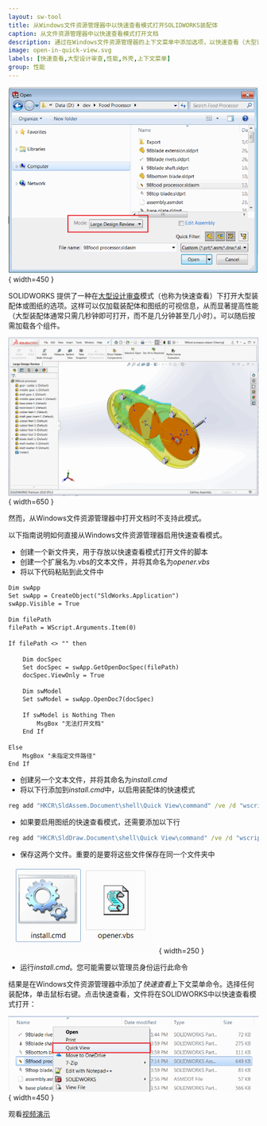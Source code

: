 ```yaml
---
layout: sw-tool
title: 从Windows文件资源管理器中以快速查看模式打开SOLIDWORKS装配体
caption: 从文件资源管理器中以快速查看模式打开文档
description: 通过在Windows文件资源管理器的上下文菜单中添加选项，以快速查看（大型设计审查）模式打开SOLIDWORKS装配体或图纸
image: open-in-quick-view.svg
labels: [快速查看,大型设计审查,性能,外壳,上下文菜单]
group: 性能
---
```

![从SOLIDWORKS中打开大型设计审查表单](large-design-review-open.png){ width=450 }

SOLIDWORKS 提供了一种在[大型设计审查](https://help.solidworks.com/2018/English/SolidWorks/sldworks/HIDD_DIALOG_LDR_WARNING.htm)模式（也称为快速查看）下打开大型装配体或图纸的选项。这样可以仅加载装配体和图纸的可视信息，从而显著提高性能（大型装配体通常只需几秒钟即可打开，而不是几分钟甚至几小时）。可以随后按需加载各个组件。

![以大型设计审查模式打开的装配体](large-design-review.png){ width=650 }

然而，从Windows文件资源管理器中打开文档时不支持此模式。

以下指南说明如何直接从Windows文件资源管理器启用快速查看模式。

* 创建一个新文件夹，用于存放以快速查看模式打开文件的脚本
* 创建一个扩展名为.vbs的文本文件，并将其命名为*opener.vbs*
* 将以下代码粘贴到此文件中

```vbs
Dim swApp
Set swApp = CreateObject("SldWorks.Application")
swApp.Visible = True

Dim filePath
filePath = WScript.Arguments.Item(0)

If filePath <> "" then

	Dim docSpec
	Set docSpec = swApp.GetOpenDocSpec(filePath)
	docSpec.ViewOnly = True

	Dim swModel
	Set swModel = swApp.OpenDoc7(docSpec)

	If swModel is Nothing Then
		MsgBox "无法打开文档"
	End If
	
Else
	MsgBox "未指定文件路径"
End If
```

* 创建另一个文本文件，并将其命名为*install.cmd*
* 将以下行添加到*install.cmd*中，以启用装配体的快速模式

```bat
reg add "HKCR\SldAssem.Document\shell\Quick View\command" /ve /d "wscript.exe """%~dp0opener.vbs""" ""%%1""" /f
```

* 如果要启用图纸的快速查看模式，还需要添加以下行

```bat
reg add "HKCR\SldDraw.Document\shell\Quick View\command" /ve /d "wscript.exe """%~dp0opener.vbs""" ""%%1""" /f
```

* 保存这两个文件。重要的是要将这些文件保存在同一个文件夹中

![用于在Windows资源管理器中启用快速模式的文件](quick-view-files.png){ width=250 }

* 运行*install.cmd*。您可能需要以管理员身份运行此命令

结果是在Windows文件资源管理器中添加了*快速查看*上下文菜单命令。选择任何装配体，单击鼠标右键。点击快速查看，文件将在SOLIDWORKS中以快速查看模式打开：

![选择装配体时的快速查看上下文菜单](quick-view-context-menu.png){ width=450 }

观看[视频演示](https://youtu.be/9uZCecGg25I?t=12)